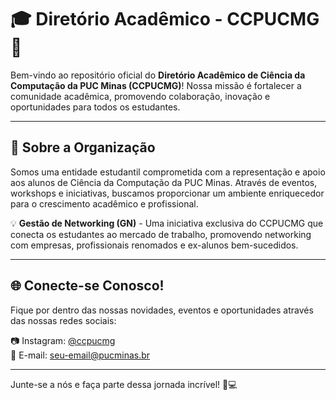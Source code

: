 # 🎓 Diretório Acadêmico - CCPUCMG 🚀

Bem-vindo ao repositório oficial do **Diretório Acadêmico de Ciência da Computação da PUC Minas (CCPUCMG)**! Nossa missão é fortalecer a comunidade acadêmica, promovendo colaboração, inovação e oportunidades para todos os estudantes.

---

## 🏫 Sobre a Organização
Somos uma entidade estudantil comprometida com a representação e apoio aos alunos de Ciência da Computação da PUC Minas. Através de eventos, workshops e iniciativas, buscamos proporcionar um ambiente enriquecedor para o crescimento acadêmico e profissional.

💡 **Gestão de Networking (GN)** - Uma iniciativa exclusiva do CCPUCMG que conecta os estudantes ao mercado de trabalho, promovendo networking com empresas, profissionais renomados e ex-alunos bem-sucedidos.

---

## 🌐 Conecte-se Conosco!
Fique por dentro das nossas novidades, eventos e oportunidades através das nossas redes sociais:

📷 Instagram: [@ccpucmg](https://instagram.com/ccpucmg)  
📩 E-mail: [seu-email@pucminas.br](mailto:seu-email@pucminas.br)  

---

Junte-se a nós e faça parte dessa jornada incrível! 🚀💻

